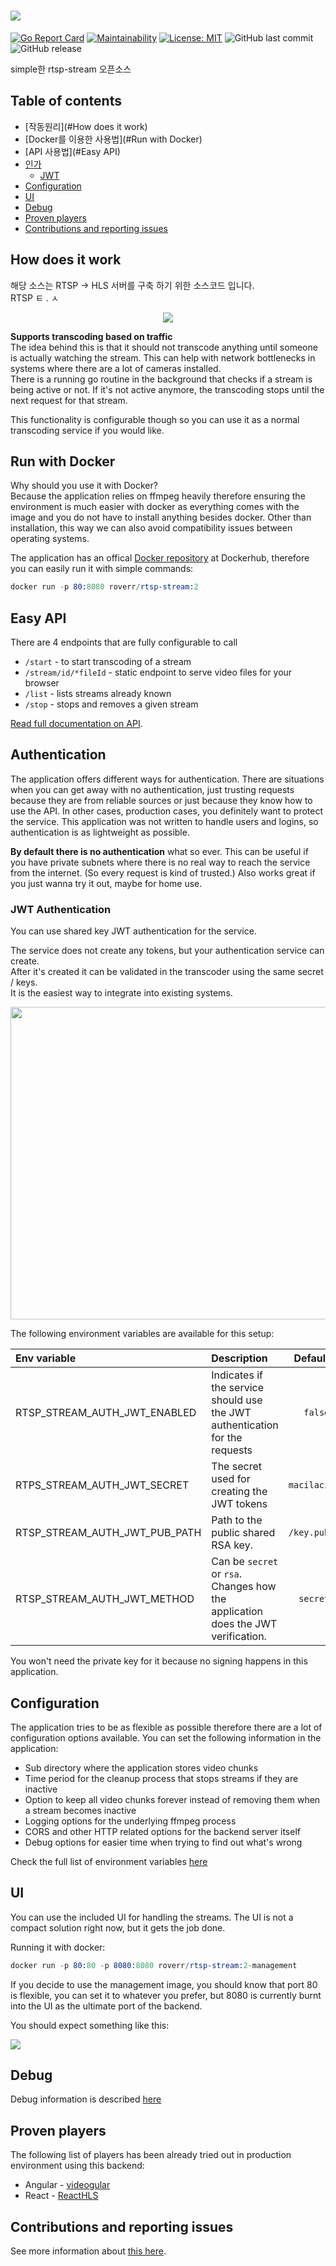 # <img src="./docs/rtsp-stream.png"/>

[![Go Report Card](https://goreportcard.com/badge/github.com/Roverr/rtsp-stream)](https://goreportcard.com/report/github.com/Roverr/rtsp-stream)
 [![Maintainability](https://api.codeclimate.com/v1/badges/202152e83296250ab527/maintainability)](https://codeclimate.com/github/Roverr/rtsp-stream/maintainability)
 [![License: MIT](https://img.shields.io/badge/License-MIT-yellow.svg)](https://opensource.org/licenses/MIT)
 ![GitHub last commit](https://img.shields.io/github/last-commit/Roverr/rtsp-stream.svg)
 ![GitHub release](https://img.shields.io/github/release/Roverr/rtsp-stream.svg)

simple한 rtsp-stream 오픈소스

## Table of contents
* [작동원리](#How does it work)
* [Docker를 이용한 사용법](#Run with Docker)
* [API 사용법](#Easy API)
* [인가](#Authentication)
    * [JWT](#JWT)
* [Configuration](#configuration)
* [UI](#ui)
* [Debug](#debug)
* [Proven players](#proven-players)
* [Contributions and reporting issues](#contributions-and-reporting-issues)

## How does it work

해당 소스는 RTSP -> HLS 서버를 구축 하기 위한 소스코드 입니다.<br/>
RTSP ㅌ .
ㅅ
<p align="center">
  <img src="https://i.imgur.com/02X4uCX.png">
</p>

**Supports transcoding based on traffic**<br/>
The idea behind this is that it should not transcode anything until someone is actually watching the stream. This can help with network bottlenecks in systems where there are a lot of cameras installed.<br/>
There is a running go routine in the background that checks if a stream is being active or not. If it's not active anymore, the transcoding stops until the next request for that stream.

This functionality is configurable though so you can use it as a normal transcoding service if you would like.

## Run with Docker

Why should you use it with Docker?<br/>
Because the application relies on ffmpeg heavily therefore ensuring the environment is much easier with docker as everything comes with the image and you do not have to install anything besides docker. Other than installation, this way we can also avoid compatibility issues between operating systems.

The application has an offical [Docker repository](https://hub.docker.com/r/roverr/rtsp-stream/) at Dockerhub, therefore you can easily run it with simple commands:

```s
docker run -p 80:8080 roverr/rtsp-stream:2
```
## Easy API

There are 4 endpoints that are fully configurable to call
* `/start` - to start transcoding of a stream
* `/stream/id/*fileId` - static endpoint to serve video files for your browser
* `/list` - lists streams already known
* `/stop` - stops and removes a given stream

[Read full documentation on API](docs/api/README.md).

## Authentication

The application offers different ways for authentication. There are situations when you can get away with no authentication, just
trusting requests because they are from reliable sources or just because they know how to use the API. In other cases, production cases, you definitely
want to protect the service. This application was not written to handle users and logins, so authentication is as lightweight as possible.

**By default there is no authentication** what so ever. This can be useful if you have private subnets
where there is no real way to reach the service from the internet. (So every request is kind of trusted.) Also works great
if you just wanna try it out, maybe for home use.


### JWT Authentication

You can use shared key JWT authentication for the service.

The service does not create any tokens, but your authentication service can create.<br/>
After it's created it can be validated in the transcoder using the same secret / keys.<br/>
It is the easiest way to integrate into existing systems.

<p align="center">
  <img width="600" height="500" src="https://i.imgur.com/j2dfmzf.png"/>
</p>

The following environment variables are available for this setup:

| Env variable | Description | Default | Type |
| :---        |    :----   |          ---: | :--- |
| RTSP_STREAM_AUTH_JWT_ENABLED | Indicates if the service should use the JWT authentication for the requests | `false` | bool |
| RTPS_STREAM_AUTH_JWT_SECRET | The secret used for creating the JWT tokens | `macilaci` | string |
| RTSP_STREAM_AUTH_JWT_PUB_PATH | Path to the public shared RSA key.| `/key.pub` | string |
| RTSP_STREAM_AUTH_JWT_METHOD | Can be `secret` or `rsa`. Changes how the application does the JWT verification.| `secret` | string |

You won't need the private key for it because no signing happens in this application.

## Configuration

The application tries to be as flexible as possible therefore there are a lot of configuration options available.
You can set the following information in the application:
* Sub directory where the application stores video chunks
* Time period for the cleanup process that stops streams if they are inactive
* Option to keep all video chunks forever instead of removing them when a stream becomes inactive
* Logging options for the underlying ffmpeg process
* CORS and other HTTP related options for the backend server itself
* Debug options for easier time when trying to find out what's wrong

Check the full list of environment variables [here](docs/configuration/README.md)

## UI

You can use the included UI for handling the streams. The UI is not a compact solution right now, but it gets the job done.

Running it with docker:

```s
docker run -p 80:80 -p 8080:8080 roverr/rtsp-stream:2-management
```

If you decide to use the management image, you should know that port 80 is flexible, you can set it to whatever you prefer, but 8080 is currently burnt into the UI as the ultimate port of the backend.

You should expect something like this:


<img src="./docs/ui.gif"/>


## Debug

Debug information is described [here](docs/debugging/README.md)

## Proven players
The following list of players has been already tried out in production environment using this backend:

* Angular - [videogular](http://www.videogular.com/)
* React - [ReactHLS](https://github.com/foxford/react-hls)

## Contributions and reporting issues

See more information about [this here](docs/contribution/README.md).
